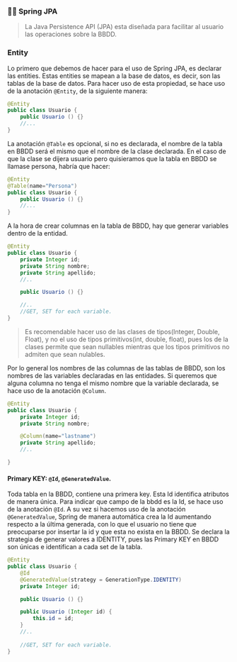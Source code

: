 ### 👨‍🏫 Spring JPA
> La Java Persistence API (JPA) esta diseñada para facilitar al usuario las operaciones sobre la BBDD.

### Entity

Lo primero que debemos de hacer para el uso de Spring JPA, es declarar las entities. Estas entities se mapean a la base de datos, es decir, son las tablas de la base de datos. Para hacer uso de esta propiedad, se hace uso de la anotación `@Entity`, de la siguiente manera:

```java
@Entity
public class Usuario {
    public Usuario () {}
    //...
}
```

La anotación `@Table` es opcional, si no es declarada, el nombre de la tabla en BBDD será el mismo que el nombre de la clase declarada. En el caso de que la clase se dijera usuario pero quisieramos que la tabla en BBDD se llamase persona, habría que hacer:

```java
@Entity
@Table(name="Persona")
public class Usuario {
    public Usuario () {}
    //...
}
```

A la hora de crear columnas en la tabla de BBDD, hay que generar variables dentro de la entidad.

```java
@Entity
public class Usuario {
    private Integer id;
    private String nombre;
    private String apellido;
    //..

    public Usuario () {}

    //..
    //GET, SET for each variable.
}
```

> Es recomendable hacer uso de las clases de tipos(Integer, Double, Float), y no el uso de tipos primitivos(int, double, float), pues los de la clases permite que sean nullables mientras que los tipos primitivos no admiten que sean nulables.

Por lo general los nombres de las columnas de las tablas de BBDD, son los nombres de las variables declaradas en las entidades. Si queremos que alguna columna no tenga el mismo nombre que la variable declarada, se hace uso de la anotación `@Column`.

```java
@Entity
public class Usuario {
    private Integer id;
    private String nombre;

    @Column(name="lastname")
    private String apellido;
    //..

}
```

#### Primary KEY: `@Id`, `@GeneratedValue`.

Toda tabla en la BBDD, contiene una primera key. Esta Id identifica atributos de manera única. Para indicar que campo de la bbdd es la Id, se hace uso de la anotación `@Id`. A su vez si hacemos uso de la anotación `@GeneratedValue`, Spring de manera automática crea la Id aumentando respecto a la última generada, con lo que el usuario no tiene que preocuparse por insertar la id y que esta no exista en la BBDD. Se declara la strategia de generar valores a IDENTITY, pues las Primary KEY en BBDD son únicas e identifican a cada set de la tabla.

```java
@Entity
public class Usuario {
    @Id
    @GeneratedValue(strategy = GenerationType.IDENTITY)
    private Integer id;

    public Usuario () {}

    public Usuario (Integer id) {
        this.id = id;
    }
    //..
    
    //GET, SET for each variable.
}
```
